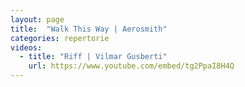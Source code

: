 ```yaml
---
layout: page
title:  "Walk This Way | Aerosmith"
categories: repertorie
videos:
  - title: "Riff | Vilmar Gusberti"
    url: https://www.youtube.com/embed/tg2PpaI8H4Q
---
```

